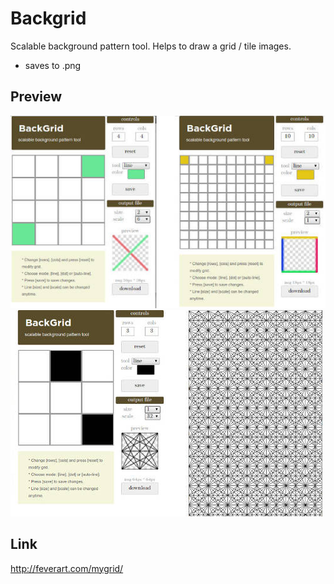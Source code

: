 # Backgrid

Scalable background pattern tool. Helps to draw a grid / tile images.
* saves to .png


## Preview

![Image1](/img/scr1.jpg)
![Image2](/img/scr2.jpg)

## Link
http://feverart.com/mygrid/
